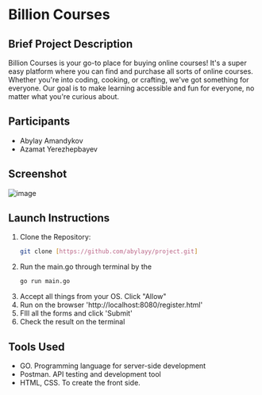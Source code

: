 # Billion Courses

## Brief Project Description
Billion Courses is your go-to place for buying online courses! It's a super easy platform where you can find and purchase all sorts of online courses. Whether you're into coding, cooking, or crafting, we've got something for everyone. Our goal is to make learning accessible and fun for everyone, no matter what you're curious about.
## Participants
- Abylay Amandykov
- Azamat Yerezhepbayev

## Screenshot
![image](https://github.com/abylayy/project/assets/129152871/811b478a-6962-413a-a50d-9d436c8c8963)

## Launch Instructions
1. Clone the Repository:
   ```bash
   git clone [https://github.com/abylayy/project.git]
2. Run the main.go through terminal by the
   ```bash
   go run main.go
3. Accept all things from your OS. Click "Allow"
4. Run on the browser 'http://localhost:8080/register.html'
5. FIll all the forms and click 'Submit'
6. Check the result on the terminal

## Tools Used
- GO. Programming language for server-side development
- Postman. API testing and development tool
- HTML, CSS. To create the front side.

